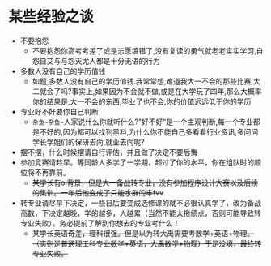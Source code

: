 # 某些经验之谈
- 不要抱怨
   - 不要抱怨你高考考差了或是志愿填错了,没有复读的勇气就老老实实学习,自怨自艾与与怨天尤人都是十分无语的行为
- 多数人没有自己的学历值钱
  - 如题,多数人没有自己的学历值钱.我常常想,难道我大一不会的那些比赛,大二就会了吗?事实上,如果因为不会就不做,或是在大学玩了四年,那么大概率你的结果是,大一不会的东西,毕业了也不会,你的价值远远低于你的学历
- 专业好不好要你自己判断
  - `杂鱼~杂鱼~`人家说什么你就听什么?"好不好"是一个主观判断,每一个专业都是不好的,因为都可以找到黑料,为什么你不能自己多看看行业资讯,多问问学长学姐们的保研去向,就业去向呢?
- 摆不摆，什么时候摆请自行评估，并且做了决定不要后悔
- 参加竞赛请趁早。等同龄人多学了一学期，超过了你的水平，你在组队时的顺位将不再靠前。
   - ~~某学长有oi背景，但是大一备战转专业，没有参加程序设计大赛以及后续的集训。一年后他变成了只能水群的牢fvv~~
- 转专业请尽早下决定，一些日后要变成选修课的就不必很认真学了，改为备战高数，下决定越晚，学的越多，人越累（当然不能太拖绩点，否则可能导致转专业失败）。务必提前了解到你想去的专业考什么！
   - ~~某学长英语奇差，理科很强。但是以为转大禹需要考数学+英语+物理。（实则是普通理工科专业数学+英语，大禹数学+物理）于是没填，最终转专业失败。~~
